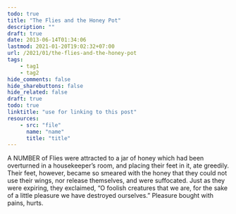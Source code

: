 ```yaml
---
todo: true
title: "The Flies and the Honey Pot"
description: ""
draft: true
date: 2013-06-14T01:34:06
lastmod: 2021-01-20T19:02:32+07:00
url: /2021/01/the-flies-and-the-honey-pot
tags:
    - tag1
    - tag2
hide_comments: false
hide_sharebuttons: false
hide_related: false
draft: true
todo: true
linktitle: "use for linking to this post"
resources:
    - src: "file"
      name: "name"
      title: "title"
---
```

A NUMBER of Flies were attracted to a jar of honey which had been overturned in a housekeeper’s room, and placing their feet in it, ate greedily. Their feet, however, became so smeared with the honey that they could not use their wings, nor release themselves, and were suffocated. Just as they were expiring, they exclaimed, “O foolish creatures that we are, for the sake of a little pleasure we have destroyed ourselves.”
Pleasure bought with pains, hurts.

